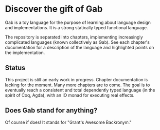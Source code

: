 # Discover the gift of Gab

Gab is a toy language for the purpose of learning about language design and implementations. It is a strong statically typed functional language.

The repository is separated into chapters, implementing increasingly complicated languages (known collectively as Gab). See each chapter's documentation for a description of the language and highlighted points on the implementation.

## Status

This project is still an early work in progress. Chapter documentation is lacking for the moment. Many more chapters are to come. The goal is to eventually reach a consistent and total dependently typed language (in the spirit of Coq, Agda), with an IO monad for executing real effects.

## Does Gab stand for anything?

Of course if does! It stands for "Grant's Awesome Backronym."